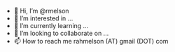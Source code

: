 - 👋 Hi, I’m @rmelson
- 👀 I’m interested in ...
- 🌱 I’m currently learning ...
- 💞️ I’m looking to collaborate on ...
- 📫 How to reach me rahmelson (AT) gmail (DOT) com

<!---
rmelson/rmelson is a ✨ special ✨ repository because its `README.md` (this file) appears on your GitHub profile.
You can click the Preview link to take a look at your changes.
--->
